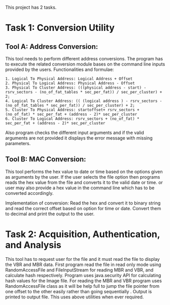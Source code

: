 This project has 2 tasks.

Task 1: Conversion Utility
==========================
Tool A: Address Conversion:
--------------------------
This tool needs to perform different address conversions. The program has to execute the related conversion module bases on the command line inputs provided by the users. Functionalities and formulae: 

	1. Logical To Physical Address: Logical Address + Offset 
	2. Physical To Logical Address: Physical Address - Offset 
	3. Physical To Cluster Address: (((physical address - start) - rsrv_sectors - (no_of_fat_tables * sec_per_fat)) / sec_per_cluster) + 2; 
	4. Logical To Cluster Address: (( (logical address ) - rsrv_sectors - (no_of_fat_tables * sec_per_fat)) / sec_per_cluster) + 2; 
	5. Cluster To Physical Address: startoffset+ rsrv_sectors + (no_of_fat) * sec_per_fat + (address - 2)* sec_per_cluster 
	6. Cluster To Logical Address: rsrv_sectors + (no_of_fat) * sec_per_fat + (address - 2)* sec_per_cluster 
	
Also program checks the different input arguments and if the valid arguments are not provided it displays the error message with missing parameters. 
	
Tool B: MAC Conversion:
-----------------------
This tool performs the hex value to date or time based on the options given as arguments by the user. If the user selects the file option then programs reads the hex value from the file and converts it to the valid date or time. or user may also provide a hex value in the command line which has to be converted accordingly.

Implementation of conversion: Read the hex and convert it to binary string and read the correct offset based on option for time or date. Convert them to decimal and print the output to the user.

Task 2: Acquisition, Authentication, and Analysis
=================================================
This tool has to request user for the file and it must read the file to display the VBR and MBR data. First program read the file in read only mode using RandomAccessFile and FileInputStream for reading MBR and VBR, and calculate hash respectively. Program uses java.security API for calculating hash values for the Image file. For reading the MBR and VBR program uses RandomAccessFile class as it will be help full to jump the file pointer from one offset to the other easily rather than going sequentially . Output is printed to output file. This uses above utilities when ever required. 


